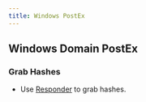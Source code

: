 ```yaml
---
title: Windows PostEx
---
```


## Windows Domain PostEx ##

### Grab Hashes ###

* Use [Responder](https://github.com/lgandx/Responder) to grab hashes.
